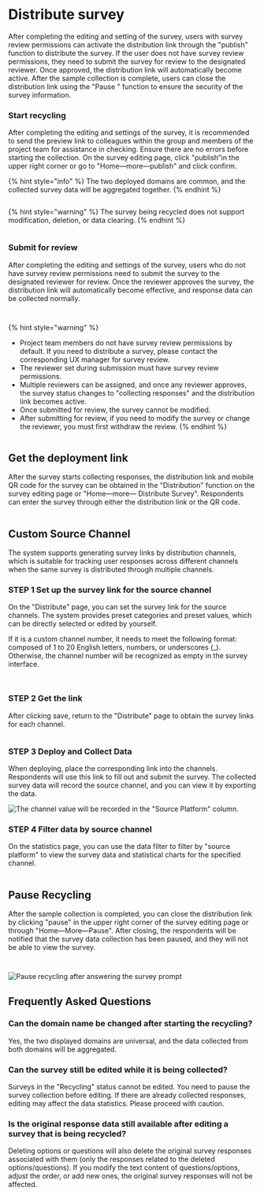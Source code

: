 # Distribute survey

After completing the editing and setting of the survey, users with survey review permissions can activate the distribution link through the "publish" function to distribute the survey. If the user does not have survey review permissions, they need to submit the survey for review to the designated reviewer. Once approved, the distribution link will automatically become active. After the sample collection is complete, users can close the distribution link using the "Pause " function to ensure the security of the survey information.

### Start recycling

After completing the editing and settings of the survey, it is recommended to send the preview link to colleagues within the group and members of the project team for assistance in checking. Ensure there are no errors before starting the collection. On the survey editing page, click "publish”in the upper right corner or go to "Home—more—publish" and click confirm.

{% hint style="info" %}
The two deployed domains are common, and the collected survey data will be aggregated together.
{% endhint %}

<figure><img src="../../../.gitbook/assets/image (1066).png" alt=""><figcaption></figcaption></figure>

{% hint style="warning" %}
The survey being recycled does not support modification, deletion, or data clearing.
{% endhint %}

<figure><img src="../../../.gitbook/assets/image (28) (1).png" alt=""><figcaption></figcaption></figure>

### Submit for review

After completing the editing and settings of the survey, users who do not have survey review permissions need to submit the survey to the designated reviewer for review. Once the reviewer approves the survey, the distribution link will automatically become effective, and response data can be collected normally.

<figure><img src="../../../.gitbook/assets/image (32) (1).png" alt=""><figcaption></figcaption></figure>

<figure><img src="../../../.gitbook/assets/image (31) (1).png" alt=""><figcaption></figcaption></figure>

{% hint style="warning" %}
* Project team members do not have survey review permissions by default. If you need to distribute a survey, please contact the corresponding UX manager for survey review.
* The reviewer set during submission must have survey review permissions.
* Multiple reviewers can be assigned, and once any reviewer approves, the survey status changes to "collecting responses" and the distribution link becomes active.
* Once submitted for review, the survey cannot be modified.
* After submitting for review, if you need to modify the survey or change the reviewer, you must first withdraw the review.
{% endhint %}

<figure><img src="../../../.gitbook/assets/image (29) (1).png" alt=""><figcaption></figcaption></figure>

##

## Get the deployment link

After the survey starts collecting responses, the distribution link and mobile QR code for the survey can be obtained in the "Distribution" function on the survey editing page or "Home—more— Distribute Survey". Respondents can enter the survey through either the distribution link or the QR code.

<figure><img src="../../../.gitbook/assets/image (1065).png" alt=""><figcaption></figcaption></figure>

## Custom Source Channel

The system supports generating survey links by distribution channels, which is suitable for tracking user responses across different channels when the same survey is distributed through multiple channels.

### STEP 1 Set up the survey link for the source channel

On the "Distribute" page, you can set the survey link for the source channels. The system provides preset categories and preset values, which can be directly selected or edited by yourself.

If it is a custom channel number, it needs to meet the following format: composed of 1 to 20 English letters, numbers, or underscores (\_). Otherwise, the channel number will be recognized as empty in the survey interface.

<figure><img src="../../../.gitbook/assets/image (1065).png" alt=""><figcaption></figcaption></figure>

<figure><img src="../../../.gitbook/assets/image (34) (1).png" alt=""><figcaption></figcaption></figure>

### STEP 2 Get the link

After clicking save, return to the "Distribute" page to obtain the survey links for each channel.

<figure><img src="../../../.gitbook/assets/image (1067).png" alt=""><figcaption></figcaption></figure>

### STEP 3 Deploy and Collect Data

When deploying, place the corresponding link into the channels. Respondents will use this link to fill out and submit the survey. The collected survey data will record the source channel, and you can view it by exporting the data.

![The channel value will be recorded in the "Source Platform" column.](<../../../.gitbook/assets/image (154).png>)

### STEP 4 Filter data by source channel

On the statistics page, you can use the data filter to filter by "source platform" to view the survey data and statistical charts for the specified channel.

<figure><img src="../../../.gitbook/assets/image (36) (1).png" alt=""><figcaption></figcaption></figure>

## Pause Recycling

After the sample collection is completed, you can close the distribution link by clicking "pause" in the upper right corner of the survey editing page or through "Home—More—Pause". After closing, the respondents will be notified that the survey data collection has been paused, and they will not be able to view the survey.

<figure><img src="../../../.gitbook/assets/image (37).png" alt=""><figcaption></figcaption></figure>

<figure><img src="../../../.gitbook/assets/image (38).png" alt=""><figcaption></figcaption></figure>

![Pause recycling after answering the survey prompt](../../../.gitbook/assets/Snipaste_2023-10-08_15-11-52.png)





## Frequently Asked Questions

### Can the domain name be changed after starting the recycling?

Yes, the two displayed domains are universal, and the data collected from both domains will be aggregated.



### Can the survey still be edited while it is being collected?

Surveys in the "Recycling" status cannot be edited. You need to pause the survey collection before editing. If there are already collected responses, editing may affect the data statistics. Please proceed with caution.



### Is the original response data still available after editing a survey that is being recycled?

Deleting options or questions will also delete the original survey responses associated with them (only the responses related to the deleted options/questions). If you modify the text content of questions/options, adjust the order, or add new ones, the original survey responses will not be affected.





